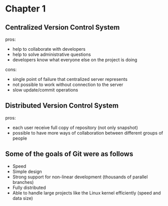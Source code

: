 # Chapter 1

## Centralized Version Control System

pros:

- help to collaborate with developers
- help to solve administrative questions
- developers know what everyone else on the project is doing

cons:

- single point of failure that centralized server represents
- not possible to work without connection to the server
- slow update/commit operations

## Distributed Version Control System

pros:

- each user receive full copy of repository (not only snapshot)
- possible to have more ways of collaboration between different groups of people

## Some of the goals of Git  were as follows

- Speed
- Simple design
- Strong support for non-linear development (thousands of parallel branches)
- Fully distributed
- Able to handle large projects like the Linux kernel efficiently (speed and data size)